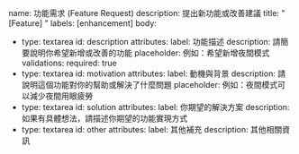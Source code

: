 name: 功能需求 (Feature Request)
description: 提出新功能或改善建議
title: "[Feature] "
labels: [enhancement]
body:
- type: textarea
  id: description
  attributes:
  label: 功能描述
  description: 請簡要說明你希望新增或改善的功能
  placeholder: 例如：希望新增夜間模式
  validations:
  required: true
- type: textarea
  id: motivation
  attributes:
  label: 動機與背景
  description: 請說明這個功能對你的幫助或解決了什麼問題
  placeholder: 例如：夜間模式可以減少夜間用眼疲勞
- type: textarea
  id: solution
  attributes:
  label: 你期望的解決方案
  description: 如果有具體想法，請描述你期望的功能實現方式
- type: textarea
  id: other
  attributes:
  label: 其他補充
  description: 其他相關資訊